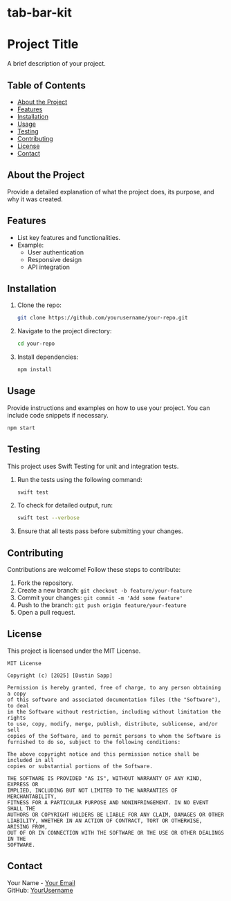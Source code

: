 # tab-bar-kit
# Project Title

A brief description of your project.

## Table of Contents

- [About the Project](#about-the-project)
- [Features](#features)
- [Installation](#installation)
- [Usage](#usage)
- [Testing](#testing)
- [Contributing](#contributing)
- [License](#license)
- [Contact](#contact)

## About the Project

Provide a detailed explanation of what the project does, its purpose, and why it was created.

## Features

- List key features and functionalities.
- Example:
  - User authentication
  - Responsive design
  - API integration

## Installation

1. Clone the repo:
   ```bash
   git clone https://github.com/yourusername/your-repo.git
   ```
2. Navigate to the project directory:
   ```bash
   cd your-repo
   ```
3. Install dependencies:
   ```bash
   npm install
   ```

## Usage

Provide instructions and examples on how to use your project. You can include code snippets if necessary.

```bash
npm start
```

## Testing

This project uses Swift Testing for unit and integration tests.

1. Run the tests using the following command:
   ```bash
   swift test
   ```
2. To check for detailed output, run:
   ```bash
   swift test --verbose
   ```
3. Ensure that all tests pass before submitting your changes.

## Contributing

Contributions are welcome! Follow these steps to contribute:

1. Fork the repository.
2. Create a new branch: `git checkout -b feature/your-feature`
3. Commit your changes: `git commit -m 'Add some feature'`
4. Push to the branch: `git push origin feature/your-feature`
5. Open a pull request.

## License

This project is licensed under the MIT License.

```
MIT License

Copyright (c) [2025] [Dustin Sapp]

Permission is hereby granted, free of charge, to any person obtaining a copy
of this software and associated documentation files (the "Software"), to deal
in the Software without restriction, including without limitation the rights
to use, copy, modify, merge, publish, distribute, sublicense, and/or sell
copies of the Software, and to permit persons to whom the Software is
furnished to do so, subject to the following conditions:

The above copyright notice and this permission notice shall be included in all
copies or substantial portions of the Software.

THE SOFTWARE IS PROVIDED "AS IS", WITHOUT WARRANTY OF ANY KIND, EXPRESS OR
IMPLIED, INCLUDING BUT NOT LIMITED TO THE WARRANTIES OF MERCHANTABILITY,
FITNESS FOR A PARTICULAR PURPOSE AND NONINFRINGEMENT. IN NO EVENT SHALL THE
AUTHORS OR COPYRIGHT HOLDERS BE LIABLE FOR ANY CLAIM, DAMAGES OR OTHER
LIABILITY, WHETHER IN AN ACTION OF CONTRACT, TORT OR OTHERWISE, ARISING FROM,
OUT OF OR IN CONNECTION WITH THE SOFTWARE OR THE USE OR OTHER DEALINGS IN THE
SOFTWARE.
```

## Contact

Your Name - [Your Email](mailto\:your-email@example.com)\
GitHub: [YourUsername](https://github.com/YourUsername)
